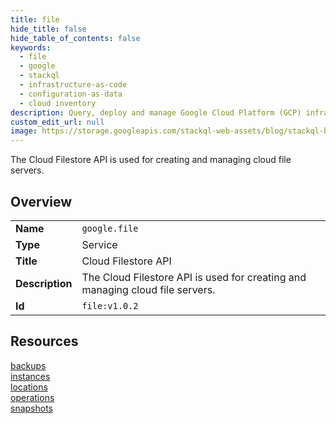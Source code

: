 ```yaml
---
title: file
hide_title: false
hide_table_of_contents: false
keywords:
  - file
  - google
  - stackql
  - infrastructure-as-code
  - configuration-as-data
  - cloud inventory
description: Query, deploy and manage Google Cloud Platform (GCP) infrastructure and resources using SQL
custom_edit_url: null
image: https://storage.googleapis.com/stackql-web-assets/blog/stackql-blog-post-featured-image.png
---
```

The Cloud Filestore API is used for creating and managing cloud file servers.  
    

## Overview
<table><tbody>
<tr><td><b>Name</b></td><td><code>google.file</code></td></tr>
<tr><td><b>Type</b></td><td>Service</td></tr>
<tr><td><b>Title</b></td><td>Cloud Filestore API</td></tr>
<tr><td><b>Description</b></td><td>The Cloud Filestore API is used for creating and managing cloud file servers.</td></tr>
<tr><td><b>Id</b></td><td><code>file:v1.0.2</code></td></tr>
</tbody></table>

## Resources
<div class="row">
<div class="providerDocColumn">
<a href="/providers/google/file/backups/">backups</a><br />
<a href="/providers/google/file/instances/">instances</a><br />
<a href="/providers/google/file/locations/">locations</a><br />
</div>
<div class="providerDocColumn">
<a href="/providers/google/file/operations/">operations</a><br />
<a href="/providers/google/file/snapshots/">snapshots</a><br />
</div>
</div>

